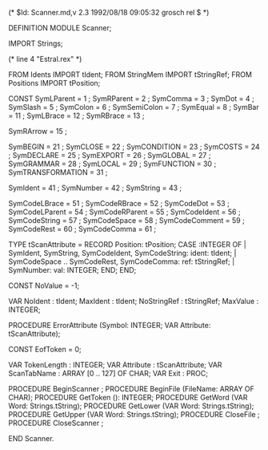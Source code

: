 (* $Id: Scanner.md,v 2.3 1992/08/18 09:05:32 grosch rel $ *)

DEFINITION MODULE Scanner;

IMPORT Strings;

(* line 4 "Estral.rex" *)

FROM	Idents		IMPORT	tIdent;
FROM	StringMem	IMPORT	tStringRef;
FROM	Positions	IMPORT	tPosition;

CONST
  SymLParent		=  1	;
  SymRParent		=  2	;
  SymComma		=  3	;
  SymDot		=  4	;
  SymSlash		=  5	;
  SymColon		=  6	;
  SymSemiColon		=  7	;
  SymEqual		=  8	;
  SymBar		= 11	;
  SymLBrace		= 12	;
  SymRBrace		= 13	;

  SymRArrow		= 15	;

  SymBEGIN		= 21	;
  SymCLOSE		= 22	;
  SymCONDITION		= 23	;
  SymCOSTS		= 24	;
  SymDECLARE		= 25	;
  SymEXPORT		= 26	;
  SymGLOBAL		= 27	;
  SymGRAMMAR		= 28	;
  SymLOCAL		= 29	;
  SymFUNCTION		= 30	;
  SymTRANSFORMATION	= 31	;

  SymIdent		= 41	;
  SymNumber		= 42	;
  SymString		= 43	;

  SymCodeLBrace		= 51	;
  SymCodeRBrace		= 52	;
  SymCodeDot		= 53	;
  SymCodeLParent	= 54	;
  SymCodeRParent	= 55	;
  SymCodeIdent		= 56	;
  SymCodeString		= 57	;
  SymCodeSpace		= 58	;
  SymCodeComment	= 59	;
  SymCodeRest		= 60	;
  SymCodeComma		= 61	;
  
TYPE
  tScanAttribute	= RECORD
			    Position: tPosition;
			    CASE :INTEGER OF
			    | SymIdent, SymString, SymCodeIdent, SymCodeString:
				ident: tIdent;
			    | SymCodeSpace .. SymCodeRest, SymCodeComma:
				ref: tStringRef;
			    | SymNumber:
				val: INTEGER;
			    END;
			  END;

CONST
  NoValue	= -1;

VAR
  NoIdent	: tIdent;
  MaxIdent	: tIdent;
  NoStringRef	: tStringRef;
  MaxValue	: INTEGER;


PROCEDURE ErrorAttribute (Symbol: INTEGER; VAR Attribute: tScanAttribute);



CONST EofToken	= 0;

VAR TokenLength	: INTEGER;
VAR Attribute	: tScanAttribute;
VAR ScanTabName	: ARRAY [0 .. 127] OF CHAR;
VAR Exit	: PROC;

PROCEDURE BeginScanner	;
PROCEDURE BeginFile	(FileName: ARRAY OF CHAR);
PROCEDURE GetToken	(): INTEGER;
PROCEDURE GetWord	(VAR Word: Strings.tString);
PROCEDURE GetLower	(VAR Word: Strings.tString);
PROCEDURE GetUpper	(VAR Word: Strings.tString);
PROCEDURE CloseFile	;
PROCEDURE CloseScanner	;

END Scanner.
